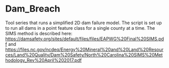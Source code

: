 # Dam_Breach
Tool series that runs a simplified 2D dam failure model. The script is set up to run all dams in a point feature class for a single county at a time.
The SIMS method is described here: https://damsafety.org/sites/default/files/files/EAPWG%20Final%20SIMS.pdf and https://files.nc.gov/ncdeq/Energy%20Mineral%20and%20Land%20Resources/Land%20Quality/Dam%20Safety/North%20Carolina%20SIMS%20Methodology_Rev%20April%202017.pdf
